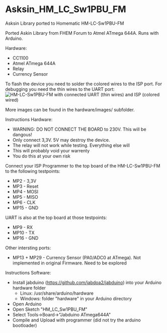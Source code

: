 Asksin\_HM\_LC\_Sw1PBU\_FM
======================

Asksin Library ported to Homematic HM\-LC\-Sw1PBU\-FM

Ported Askin Library from FHEM Forum to Atmel ATmega 644A. Runs with Arduino.

Hardware:
* CC1100
* Atmel ATmega 644A
* Relay
* Currency Sensor

To flash the device you need to solder the colored wires to the ISP port. For debugging you need the thin wires to the UART port:
![](https://raw.github.com/jabdoa2/Asksin_HM_LC_Sw1PBU_FM/master/hardware/images/isp.jpg "HM-LC-Sw1PBU-FM with connected UART (thin wires) and ISP (colored wired)")

More images can be found in the hardware/images/ subfolder.

Instructions Hardware:
* WARNING: DO NOT CONNECT THE BOARD to 230V. This will be dangous!
* Only connect 3,3V. 5V may destroy the device.
* The relay will not work while testing. Everything else will
* This will probably void your warrenty
* You do this at your own risk

Connect your ISP Programmer to the top board of the HM-LC-Sw1PBU-FM to the following testpoints:
* MP2 - 3,3V 
* MP3 - Reset
* MP4 - MOSI
* MP5 - MISO
* MP6 - CLK
* MP15 - GND

UART is also at the top board at those testpoints:
* MP9 - RX
* MP10 - TX
* MP16 - GND

Other intersting ports:
* MP13 + MP29 - Currency Sensor (PA0/ADC0 at ATmega). Not implemented in original Firmware. Need to be explored

Instructions Software:
* Install jabduino (https://github.com/jabdoa2/jabduino) into your Arduino hardware folder
    * Linux: /usr/share/arduino/hardware 
    * Windows: folder "hardware" in your Arduino directory
* Open Arduino
* Open Sketch "HM\_LC\_Sw1PBU\_FM"
* Select Tools->Board->"Jabduino ATmega644A"
* Compile and Upload with programmer (did not try the arduino bootloader)
